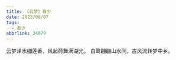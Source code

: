 ```yaml
---
title: 《云梦》看少
date: 2023/08/07
tags:
  - 看少
abbrlink: 34079
---
```

云梦泽水细莲香，风起荷舞满湖光。
白鹭翩翩山水间，古风流转梦中乡。
